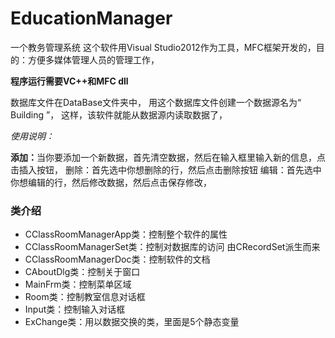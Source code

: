 ﻿# EducationManager
一个教务管理系统
这个软件用Visual Studio2012作为工具，MFC框架开发的，目的：方便多媒体管理人员的管理工作，

<strong>程序运行需要VC++和MFC dll</strong>

<p>
数据库文件在DataBase文件夹中，
用这个数据库文件创建一个数据源名为“ Building ”，
这样，该软件就能从数据源内读取数据了，
</p>


<em>使用说明：</em>
<p>
<b>添加：</b>当你要添加一个新数据，首先清空数据，然后在输入框里输入新的信息，点击插入按钮，
删除：首先选中你想删除的行，然后点击删除按钮
编辑：首先选中你想编辑的行，然后修改数据，然后点击保存修改，
</p>

<h3>类介绍</h3>
<ul>
  <li>CClassRoomManagerApp类：控制整个软件的属性</li>
  <li>CClassRoomManagerSet类：控制对数据库的访问    由CRecordSet派生而来</li>
  <li>CClassRoomManagerDoc类：控制软件的文档</li>
  <li>CAboutDlg类：控制关于窗口</li>
  <li>MainFrm类：控制菜单区域</li>
  <li>Room类：控制教室信息对话框</li>
  <li>Input类：控制输入对话框</li>
  <li>ExChange类：用以数据交换的类，里面是5个静态变量</li>
</ul>

